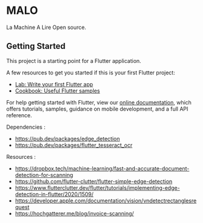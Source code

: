 # MALO

La Machine A Lire Open source.

## Getting Started

This project is a starting point for a Flutter application.

A few resources to get you started if this is your first Flutter project:

- [Lab: Write your first Flutter app](https://flutter.dev/docs/get-started/codelab)
- [Cookbook: Useful Flutter samples](https://flutter.dev/docs/cookbook)

For help getting started with Flutter, view our
[online documentation](https://flutter.dev/docs), which offers tutorials,
samples, guidance on mobile development, and a full API reference.

Dependencies :
- https://pub.dev/packages/edge_detection
- https://pub.dev/packages/flutter_tesseract_ocr

Resources : 
- https://dropbox.tech/machine-learning/fast-and-accurate-document-detection-for-scanning
- https://github.com/flutter-clutter/flutter-simple-edge-detection
- https://www.flutterclutter.dev/flutter/tutorials/implementing-edge-detection-in-flutter/2020/1509/
- https://developer.apple.com/documentation/vision/vndetectrectanglesrequest
- https://hochgatterer.me/blog/invoice-scanning/
